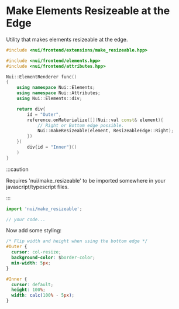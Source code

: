 # Make Elements Resizeable at the Edge

Utility that makes elements resizeable at the edge.
```cpp
#include <nui/frontend/extensions/make_resizeable.hpp>

#include <nui/frontend/elements.hpp>
#include <nui/frontend/attributes.hpp>

Nui::ElementRenderer func()
{
    using namespace Nui::Elements;
    using namespace Nui::Attributes;
    using Nui::Elements::div;

    return div{
        id = "Outer",
        reference.onMaterialize([](Nui::val const& element){
            // Right or Bottom edge possible.
            Nui::makeResizeable(element, ResizeableEdge::Right);
        })
    }(
        div{id = "Inner"}()
    )
}
```

:::caution

Requires 'nui/make_resizeable' to be imported somewhere in your javascript/typescript files.

:::

```js
import 'nui/make_resizeable';

// your code...
```

Now add some styling:
```css
/* Flip width and height when using the bottom edge */
#Outer {
  cursor: col-resize;
  background-color: $border-color;
  min-width: 5px;
}

#Inner {
  cursor: default;
  height: 100%;
  width: calc(100% - 5px);
}
```